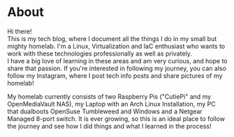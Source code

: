 # About
<p>
  Hi there!<br />
  This is my tech blog, where I document all the things I do in my small but mighty homelab.
  I'm a Linux, Virtualization and IaC enthusiast who wants to work with these technologies professionally as well as privately.<br />
  I have a big love of learning in these areas and am very curious, and hope to share that passion.
  If you're interested in following my journey, you can also follow my <a href_"https://www.instagram.com/lilymightbyte" target="_blank">Instagram</a>, where I post tech info posts and share pictures of my homelab!

  My homelab currently consists of two Raspberry Pis ("CutiePi" and my OpenMediaVault NAS), my Laptop with an Arch Linux Installation, my PC that dualboots OpenSuse Tumbleweed and Windows and a Netgear Managed 8-port switch. It is ever growing, so this is an ideal place to follow the journey and see how I did things and what I learned in the process!
  </p>